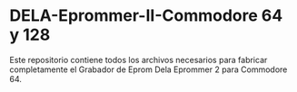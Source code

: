 # DELA-Eprommer-II-Commodore 64 y 128
 
Este repositorio contiene todos los archivos necesarios para fabricar completamente el Grabador de Eprom Dela Eprommer 2 para Commodore 64.
